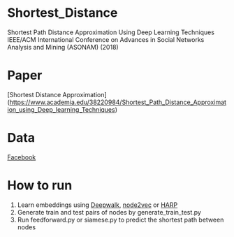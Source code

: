 # Shortest_Distance
Shortest Path Distance Approximation Using Deep Learning Techniques <br />
IEEE/ACM International Conference on Advances in Social Networks Analysis and Mining (ASONAM) (2018)<br />
# Paper
[Shortest Distance Approximation] (https://www.academia.edu/38220984/Shortest_Path_Distance_Approximation_using_Deep_learning_Techniques)
# Data
[Facebook](https://snap.stanford.edu/data/egonets-Facebook.html) <br />
# How to run
1) Learn embeddings using [Deepwalk](https://github.com/phanein/deepwalk), [node2vec](https://github.com/aditya-grover/node2vec) or [HARP](https://github.com/GTmac/HARP) <br />
2) Generate train and test pairs of nodes by generate_train_test.py <br />
3) Run feedforward.py or siamese.py to predict the shortest path between nodes<br />


